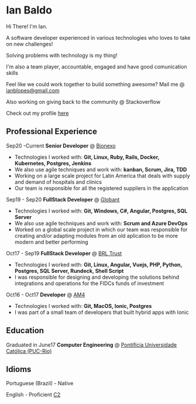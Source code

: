 # Ian Baldo


Hi There! I'm Ian.

A software developer experienced in various technologies who loves to take on new challenges!

Solving problems with technology is my thing!

I'm also a team player, accountable, engaged and have good comunication skills

Feel like we could work together to build something awesome?
Mail me @ ianblopes@gmail.com

Also working on giving back to the community @ Stackoverflow

Check out my profile [here](https://stackoverflow.com/users/15007757/baldo)

## Professional Experience
Sep20 -Current  __Senior Developer__ @ [Bionexo](https://bionexo.com/)
- Technologies I worked with: **Git, Linux, Ruby, Rails, Docker, Kubernetes, Postgres, Jenkins**
- We also use agile techniques and work with: **kanban, Scrum, Jira, TDD**
- Working on a large scale project for Latin America that deals with supply and demand of hospitals and clinics
- Our team is responsible for all the registered suppliers in the application


Sep19 - Sep20  __FullStack Developer__ @ [Globant](https://www.globant.com/)
- Technologies I worked with: **Git, Windows, C#, Angular, Postgres, SQL Server**
- We also use agile techniques and work with: **Scrum and Azure DevOps**
- Worked on a global scale project in which our team was responsible for creating and/or adapting modules from an old aplication to be more modern and better performing


Oct17 - Sep19  __FullStack Developer__ @ [BRL Trust](https://www.brltrust.com.br/?lang=en)
- Technologies I worked with: **Git, Linux, Angular, Vuejs, PHP, Python, Postgres, SQL Server, Rundeck, Shell Script**
- I was responsible for designing and developing the solutions behind integrations and operations for the FIDCs funds of investment


Oct16 - Oct17 __Developer__ @ [AM4](https://www.am4.com.br/)
- Technologies I worked with: **Git, MacOS, Ionic, Postgres**
- I was part of a small team of developers that built hybrid apps with Ionic

## Education

Graduated in June17 __Computer Engineering__ @ [Pontifícia Universidade Católica (PUC-Rio)](https://www.puc-rio.br/index.html)

## Idioms
Portuguese (Brazil) - Native

English - Proficient [C2](https://tracktest.eu/english-levels-cefr/)
